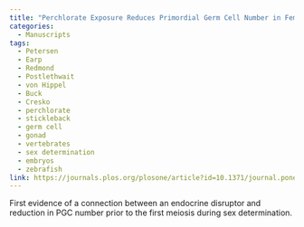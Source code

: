 ```yaml
---
title: "Perchlorate Exposure Reduces Primordial Germ Cell Number in Female Threespine Stickleback"
categories:
  - Manuscripts
tags:
  - Petersen
  - Earp
  - Redmond
  - Postlethwait
  - von Hippel
  - Buck
  - Cresko
  - perchlorate
  - stickleback
  - germ cell
  - gonad
  - vertebrates
  - sex determination
  - embryos
  - zebrafish
link: https://journals.plos.org/plosone/article?id=10.1371/journal.pone.0157792
---
```


First evidence of a connection between an endocrine disruptor and reduction in PGC number prior to the first meiosis during sex determination.